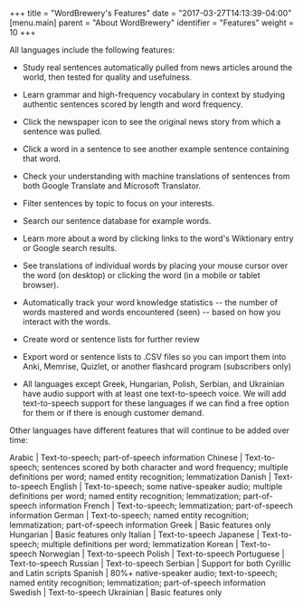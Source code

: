 +++
title = "WordBrewery's Features"
date = "2017-03-27T14:13:39-04:00"
[menu.main]
    parent = "About WordBrewery"
    identifier = "Features"
    weight = 10
+++

All languages include the following features:

- Study real sentences automatically pulled from news articles around the world, then tested for quality and usefulness.
- Learn grammar and high-frequency vocabulary in context by studying authentic sentences scored by length and word frequency.
- Click the newspaper icon to see the original news story from which a sentence was pulled.
- Click a word in a sentence to see another example sentence containing that word.
- Check your understanding with machine translations of sentences from both Google Translate and Microsoft Translator.
- Filter sentences by topic to focus on your interests.
- Search our sentence database for example words.
- Learn more about a word by clicking links to the word\'s Wiktionary entry or Google search results.
- See translations of individual words by placing your mouse cursor over the word (on desktop) or clicking the word (in a mobile or tablet browser).
- Automatically track your word knowledge statistics -- the number of words mastered and words encountered (seen) -- based on how you interact with the words.
- Create word or sentence lists for further review
- Export word or sentence lists to .CSV files so you can import them into Anki, Memrise, Quizlet, or another flashcard program (subscribers only)

- All languages except Greek, Hungarian, Polish, Serbian, and Ukrainian have audio support with at least one text-to-speech voice. We will add text-to-speech support for these languages if we can find a free option for them or if there is enough customer demand.

Other languages have different features that will continue to be added over time:

Arabic          | Text-to-speech; part-of-speech information
Chinese         | Text-to-speech; sentences scored by both character and word frequency; multiple definitions per word; named entity recognition; lemmatization
Danish          | Text-to-speech
English         | Text-to-speech; some native-speaker audio; multiple definitions per word; named entity recognition; lemmatization; part-of-speech information
French          | Text-to-speech; lemmatization; part-of-speech information
German          | Text-to-speech; named entity recognition; lemmatization; part-of-speech information
Greek           | Basic features only
Hungarian       | Basic features only
Italian         | Text-to-speech
Japanese        | Text-to-speech; multiple definitions per word; lemmatization
Korean          | Text-to-speech
Norwegian       | Text-to-speech
Polish          | Text-to-speech
Portuguese      | Text-to-speech
Russian         | Text-to-speech
Serbian         | Support for both Cyrillic and Latin scripts
Spanish         | 80%+ native-speaker audio; text-to-speech; named entity recognition; lemmatization; part-of-speech information
Swedish         | Text-to-speech
Ukrainian       | Basic features only

